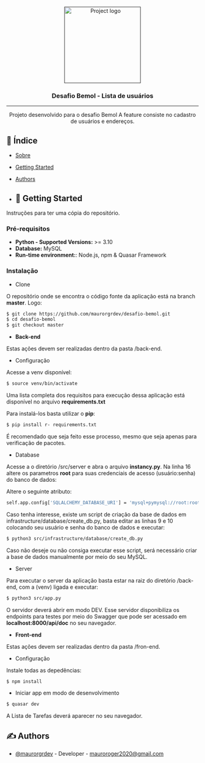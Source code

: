<p align="center">
  <a href="" rel="noopener">
 <img width=200px height=200px src="https://i.imgur.com/6wj0hh6.jpg" alt="Project logo"></a>
</p>

<h3 align="center">Desafio Bemol - Lista de usuários</h3>


---

<p align="center"> Projeto desenvolvido para o desafio Bemol A feature consiste no cadastro de usuários e endereços.
    <br> 
</p>

## 📝 Índice

- [Sobre](#about)
- [Getting Started](#getting_started)
- [Authors](#authors)

- ## 🏁 Getting Started <a name = "getting_started"></a>

Instruções para ter uma cópia do repositório.

### Pré-requisitos

-   **Python - Supported Versions:** >= 3.10
-   **Database:** MySQL
-   **Run-time environment:**: Node.js, npm & Quasar Framework

### Instalação

- Clone

O repositório onde se encontra o código fonte da aplicação está na branch **master**. Logo:

```bash
$ git clone https://github.com/maurorgrdev/desafio-bemol.git
$ cd desafio-bemol
$ git checkout master
```

-   **Back-end**

Estas ações devem ser realizadas dentro da pasta /back-end.

- Configuração

Acesse a venv disponível:

```bash
$ source venv/bin/activate
```

Uma lista completa dos requisitos para execução dessa aplicação está disponível no arquivo
**requirements.txt**

Para instalá-los basta utilizar o **pip**:

```bash
$ pip install r- requirements.txt
```
É recomendado que seja feito esse processo, mesmo que seja apenas para verificação de pacotes.

- Database

Acesse a o diretório /src/server e abra o arquivo **instancy.py**. 
Na linha 16 altere os parametros **root** para suas credenciais de acesso (usuário:senha) do banco de dados:

Altere o seguinte atributo:

```bash
self.app.config['SQLALCHEMY_DATABASE_URI'] = 'mysql+pymysql://root:root@localhost/street'
```

Caso tenha interesse, existe um script de criação da base de dados em infrastructure/database/create_db.py, basta editar as linhas 9 e 10 
colocando seu usuário e senha do banco de dados e executar:

```bash
$ python3 src/infrastructure/database/create_db.py
```

Caso não deseje ou não consiga executar esse script, será necessário criar a base de dados manualmente por meio do seu MySQL.

- Server

Para executar o server da aplicação basta estar na raiz do diretório /back-end, com a (venv) ligada e executar:

```bash
$ python3 src/app.py
```

O servidor deverá abrir em modo DEV. Esse servidor disponibiliza os endpoints para testes por meio do Swagger 
que pode ser acessado em **localhost:8000/api/doc** no seu navegador.

-   **Front-end**

Estas ações devem ser realizadas dentro da pasta /fron-end.

- Configuração

Instale todas as depedências:

```bash
$ npm install
```

- Iniciar app em modo de desenvolvimento

```bash
$ quasar dev
```

A Lista de Tarefas deverá aparecer no seu navegador.

## ✍️ Authors <a name = "authors"></a>

- [@maurorgrdev](https://github.com/maurorgrdev) - Developer - mauroroger2020@gmail.com
